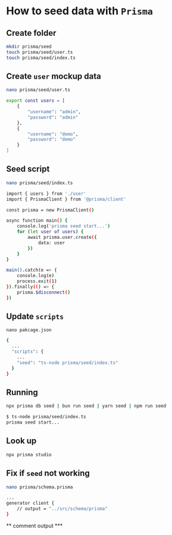 # How to seed data with `Prisma`

## Create folder
```bash
mkdir prisma/seed
touch prisma/seed/user.ts
touch prisma/seed/index.ts
```

## Create `user` mockup data
```bash
nano prisma/seed/user.ts
```
```bash
export const users = [
    {
        "username": "admin",
        "password": "admin"
    },
    {
        "username": "demo",
        "password": "demo"
    }
]
```

## Seed script
```bash
nano prisma/seed/index.ts
```
```bash
import { users } from './user'
import { PrismaClient } from '@prisma/client'

const prisma = new PrismaClient()

async function main() {
    console.log('prisma seed start...')
    for (let user of users) {
        await prisma.user.create({
            data: user
        })
    }
}

main().catch(e => {
    console.log(e)
    process.exit(1)
}).finally(() => {
    prisma.$disconnect()
})
```

## Update `scripts`
```
nano pakcage.json
```
```bash
{
  ...
  "scripts": {
    ...
    "seed": "ts-node prisma/seed/index.ts"
  }
}
```

## Running
```bash
npx prisma db seed | bun run seed | yarn seed | npm run seed
```
```bash
$ ts-node prisma/seed/index.ts
prisma seed start...
```

## Look up
```bash
npx prisma studio
```

## Fix if `seed` not working
```bash
nano prisma/schema.prisma
```
```bash
...
generator client {
    // output = "../src/schema/prisma"
}
```
** comment output ***
